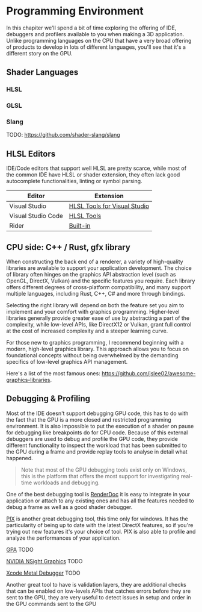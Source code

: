 # Programming Environment

In this chapiter we'll spend a bit of time exploring the offering of IDE, debuggers and profilers available to you when making a 3D application. Unlike programming languages on the CPU that have a very broad offering of products to develop in lots of different languages, you'll see that it's a different story on the GPU.

## Shader Languages

### HLSL

### GLSL

### Slang

TODO: https://github.com/shader-slang/slang

## HLSL Editors

IDE/Code editors that support well HLSL are pretty scarce, while most of the common IDE have HLSL or shader extension, they often lack good autocomplete functionalities, linting or symbol parsing.

Editor | Extension
--- | ---
Visual Studio | [HLSL Tools for Visual Studio](https://marketplace.visualstudio.com/items?itemName=TimGJones.HLSLToolsforVisualStudio)
Visual Studio Code | [HLSL Tools](https://marketplace.visualstudio.com/items?itemName=TimGJones.hlsltools)
Rider | [Built-in](https://www.jetbrains.com/help/rider/Unreal_Engine__HLSL_Shaders.html)

## CPU side: C++ / Rust, gfx library

When constructing the back end of a renderer, a variety of high-quality libraries are available to support your application development. The choice of library often hinges on the graphics API abstraction level (such as OpenGL, DirectX, Vulkan) and the specific features you require. Each library offers different degrees of cross-platform compatibility, and many support multiple languages, including Rust, C++, C# and more through bindings.

Selecting the right library will depend on both the feature set you aim to implement and your comfort with graphics programming. Higher-level libraries generally provide greater ease of use by abstracting a part of the complexity, while low-level APIs, like DirectX12 or Vulkan, grant full control at the cost of increased complexity and a steeper learning curve.

For those new to graphics programming, I recommend beginning with a modern, high-level graphics library. This approach allows you to focus on foundational concepts without being overwhelmed by the demanding specifics of low-level graphics API management.

Here's a list of the most famous ones: https://github.com/jslee02/awesome-graphics-libraries.

## Debugging & Profiling

Most of the IDE doesn't support debugging GPU code, this has to do with the fact that the GPU is a more closed and restricted programming environment. It is also impossible to put the execution of a shader on pause for debugging like breakpoints do for CPU code. Because of this external debuggers are used to debug and profile the GPU code, they provide different functionality to inspect the workload that has been submitted to the GPU during a frame and provide replay tools to analyse in detail what happened.

> Note that most of the GPU debugging tools exist only on Windows, this is the platform that offers the most support for investigating real-time workloads and debugging.

One of the best debugging tool is [RenderDoc](https://renderdoc.org/) it is easy to integrate in your application or attach to any existing ones and has all the features needed to debug a frame as well as a good shader debugger.

[PIX](https://devblogs.microsoft.com/pix/) is another great debugging tool, this time only for windows. It has the particularity of being up to date with the latest DirectX features, so if you're trying out new features it's your choice of tool. PIX is also able to profile and analyze the performances of your application.

[GPA](https://www.intel.com/content/www/us/en/developer/tools/graphics-performance-analyzers/overview.html) TODO

[NVIDIA NSight Graphics](https://developer.nvidia.com/nsight-graphics) TODO

[Xcode Metal Debugger](https://developer.apple.com/documentation/xcode/metal-debugger) TODO

Another great tool to have is validation layers, they are additional checks that can be enabled on low-levels APIs that catches errors before they are sent to the GPU, they are very useful to detect issues in setup and order in the GPU commands sent to the GPU
